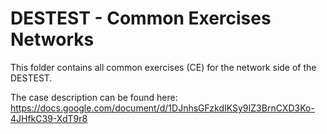 # DESTEST - Common Exercises Networks

This folder contains all common exercises (CE) for the network side of the DESTEST.

The case description can be found here: https://docs.google.com/document/d/1DJnhsGFzkdIKSy9IZ3BrnCXD3Ko-4JHfkC39-XdT9r8
